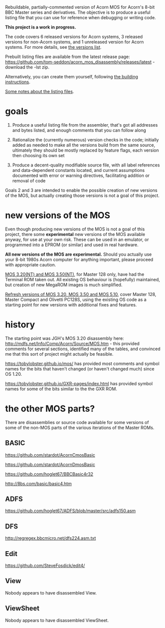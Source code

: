 Rebuildable, partially-commented version of Acorn MOS for Acorn's
8-bit BBC Master series and derivatives. The objective is to produce a
useful listing file that you can use for reference when debugging or
writing code.

**This project is a work in progress.**

The code covers 6 released versions for Acorn systems, 3 released
versions for non-Acorn systems, and 1 unreleased version for Acorn
systems. For more details, see
[the versions list](./docs/versions.md).

Prebuilt listing files are available from the latest release page:
https://github.com/tom-seddon/acorn_mos_disassembly/releases/latest -
download the -lst zip. 

Alternatively, you can create them yourself, following
[the building instructions](./docs/build.md).

[Some notes about the listing files](./docs/lst.md).

# goals

1. Produce a useful listing file from the assembler, that's got all
   addresses and bytes listed, and enough comments that you can follow
   along
   
2. Rationalize the (currently numerous) version checks in the code;
   initially added as needed to make all the versions build from the
   same source, ultimately they should be mostly replaced by feature
   flags, each version then choosing its own set
   
3. Produce a decent-quality modifiable source file, with all label
   references and data-dependent constants located, and current
   assumptions documented with error or warning directives,
   facilitating addition or removal of code

Goals 2 and 3 are intended to enable the possible creation of new
versions of the MOS, but actually creating those versions is not a
goal of this project.

# new versions of the MOS

Even though producing new versions of the MOS is not a goal of this
project, there some **experimental** new versions of the MOS available
anyway, for use at your own risk. These can be used in an emulator, or
programmed into a EPROM (or similar) and used in real hardware.

**All new versions of the MOS are experimental.** Should you actually
use your 8-bit 1980s Acorn computer for anything important, please
proceed with appropriate caution.

[MOS 3.20(NT) and MOS 3.50(NT)](./docs/NT.md), for Master 128 only,
have had the Terminal ROM taken out. All existing OS behaviour is
(hopefully) maintained, but creation of new MegaROM images is much
simplified.

[Refresh versions of MOS 3.20, MOS 3.50 and MOS 5.10](./docs/refresh.md),
cover Master 128, Master Compact and Olivetti PC128S, using the
existing OS code as a starting point for new versions with additional
fixes and features.

# history

The starting point was JGH's MOS 3.20 disassembly here:
http://mdfs.net/Info/Comp/Acorn/Source/MOS.htm - this provided
comments for several sections, identified many of the tables, and
convinced me that this sort of project might actually be feasible.

https://tobylobster.github.io/mos/ has provided most comments and
symbol names for the bits that haven't changed (or haven't changed
much) since OS 1.20.

https://tobylobster.github.io/GXR-pages/index.html has provided symbol
names for some of the bits similar to the the GXR ROM.

# the other MOS parts?

There are disassemblies or source code available for some versions of
some of the non-MOS parts of the various iterations of the Master
ROMs.

## BASIC

https://github.com/stardot/AcornCmosBasic

https://github.com/stardot/AcornDmosBasic

https://github.com/hoglet67/BBCBasic4r32

http://8bs.com/basic/basic4.htm

## ADFS

https://github.com/hoglet67/ADFS/blob/master/src/adfs150.asm

## DFS

http://regregex.bbcmicro.net/dfs224.asm.txt

## Edit

https://github.com/SteveFosdick/edit4/

## View

Nobody appears to have disassembled View.

## ViewSheet

Nobody appears to have disassembled ViewSheet.

